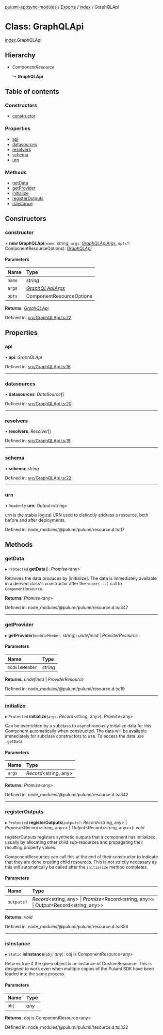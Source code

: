 [pulumi-appsync-modules](../README.md) / [Exports](../modules.md) / [index](../modules/index.md) / GraphQLApi

# Class: GraphQLApi

[index](../modules/index.md).GraphQLApi

## Hierarchy

- *ComponentResource*

  ↳ **GraphQLApi**

## Table of contents

### Constructors

- [constructor](index.graphqlapi.md#constructor)

### Properties

- [api](index.graphqlapi.md#api)
- [datasources](index.graphqlapi.md#datasources)
- [resolvers](index.graphqlapi.md#resolvers)
- [schema](index.graphqlapi.md#schema)
- [urn](index.graphqlapi.md#urn)

### Methods

- [getData](index.graphqlapi.md#getdata)
- [getProvider](index.graphqlapi.md#getprovider)
- [initialize](index.graphqlapi.md#initialize)
- [registerOutputs](index.graphqlapi.md#registeroutputs)
- [isInstance](index.graphqlapi.md#isinstance)

## Constructors

### constructor

\+ **new GraphQLApi**(`name`: *string*, `args`: [*GraphQLApiArgs*](../interfaces/graphqlapi.graphqlapiargs.md), `opts?`: ComponentResourceOptions): [*GraphQLApi*](graphqlapi.graphqlapi-1.md)

#### Parameters

| Name | Type |
| :------ | :------ |
| `name` | *string* |
| `args` | [*GraphQLApiArgs*](../interfaces/graphqlapi.graphqlapiargs.md) |
| `opts` | ComponentResourceOptions |

**Returns:** [*GraphQLApi*](graphqlapi.graphqlapi-1.md)

Defined in: [src/GraphQLApi.ts:22](https://github.com/bjerkio/pulumi-appsync-modules/blob/2a7a038/src/GraphQLApi.ts#L22)

## Properties

### api

• **api**: *GraphQLApi*

Defined in: [src/GraphQLApi.ts:16](https://github.com/bjerkio/pulumi-appsync-modules/blob/2a7a038/src/GraphQLApi.ts#L16)

___

### datasources

• **datasources**: *DataSource*[]

Defined in: [src/GraphQLApi.ts:20](https://github.com/bjerkio/pulumi-appsync-modules/blob/2a7a038/src/GraphQLApi.ts#L20)

___

### resolvers

• **resolvers**: *Resolver*[]

Defined in: [src/GraphQLApi.ts:18](https://github.com/bjerkio/pulumi-appsync-modules/blob/2a7a038/src/GraphQLApi.ts#L18)

___

### schema

• **schema**: *string*

Defined in: [src/GraphQLApi.ts:22](https://github.com/bjerkio/pulumi-appsync-modules/blob/2a7a038/src/GraphQLApi.ts#L22)

___

### urn

• `Readonly` **urn**: *Output*<string\>

urn is the stable logical URN used to distinctly address a resource, both before and after
deployments.

Defined in: node_modules/@pulumi/pulumi/resource.d.ts:17

## Methods

### getData

▸ `Protected` **getData**(): *Promise*<any\>

Retrieves the data produces by [initialize].  The data is immediately available in a
derived class's constructor after the `super(...)` call to `ComponentResource`.

**Returns:** *Promise*<any\>

Defined in: node_modules/@pulumi/pulumi/resource.d.ts:347

___

### getProvider

▸ **getProvider**(`moduleMember`: *string*): *undefined* \| *ProviderResource*

#### Parameters

| Name | Type |
| :------ | :------ |
| `moduleMember` | *string* |

**Returns:** *undefined* \| *ProviderResource*

Defined in: node_modules/@pulumi/pulumi/resource.d.ts:19

___

### initialize

▸ `Protected` **initialize**(`args`: *Record*<string, any\>): *Promise*<any\>

Can be overridden by a subclass to asynchronously initialize data for this Component
automatically when constructed.  The data will be available immediately for subclass
constructors to use.  To access the data use `.getData`.

#### Parameters

| Name | Type |
| :------ | :------ |
| `args` | *Record*<string, any\> |

**Returns:** *Promise*<any\>

Defined in: node_modules/@pulumi/pulumi/resource.d.ts:342

___

### registerOutputs

▸ `Protected` **registerOutputs**(`outputs?`: *Record*<string, any\> \| *Promise*<Record<string, any\>\> \| *Output*<Record<string, any\>\>): *void*

registerOutputs registers synthetic outputs that a component has initialized, usually by
allocating other child sub-resources and propagating their resulting property values.

ComponentResources can call this at the end of their constructor to indicate that they are
done creating child resources.  This is not strictly necessary as this will automatically be
called after the `initialize` method completes.

#### Parameters

| Name | Type |
| :------ | :------ |
| `outputs?` | *Record*<string, any\> \| *Promise*<Record<string, any\>\> \| *Output*<Record<string, any\>\> |

**Returns:** *void*

Defined in: node_modules/@pulumi/pulumi/resource.d.ts:356

___

### isInstance

▸ `Static` **isInstance**(`obj`: *any*): obj is ComponentResource<any\>

Returns true if the given object is an instance of CustomResource.  This is designed to work even when
multiple copies of the Pulumi SDK have been loaded into the same process.

#### Parameters

| Name | Type |
| :------ | :------ |
| `obj` | *any* |

**Returns:** obj is ComponentResource<any\>

Defined in: node_modules/@pulumi/pulumi/resource.d.ts:322
